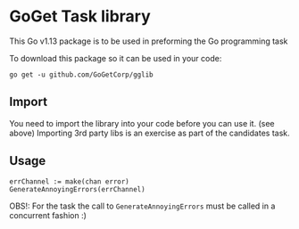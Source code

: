 # GoGet Task library

This Go v1.13 package is to be used in preforming the Go programming task

To download this package so it can be used in your code:

`go get -u github.com/GoGetCorp/gglib`

## Import

You need to import the library into your code before you can use it. (see above)
Importing 3rd party libs is an exercise as part of the candidates task.

## Usage

```
errChannel := make(chan error)
GenerateAnnoyingErrors(errChannel)
```

OBS!: For the task the call to `GenerateAnnoyingErrors` must be called in a concurrent fashion :)

